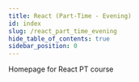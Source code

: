 ```yaml
---
title: React (Part-Time - Evening)
id: index
slug: /react_part_time_evening
hide_table_of_contents: true
sidebar_position: 0
---
```


Homepage for React PT course
